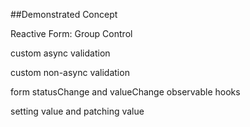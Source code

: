 ##Demonstrated Concept

Reactive Form: Group Control

custom async validation

custom non-async validation

form statusChange and valueChange observable hooks

setting value and patching value
